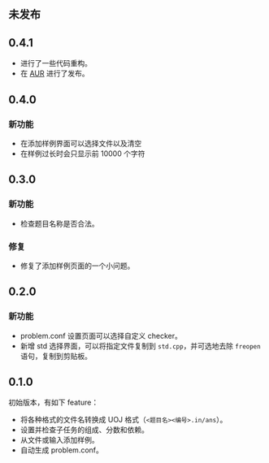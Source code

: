 ## 未发布

## 0.4.1

-   进行了一些代码重构。
-   在 [AUR](https://aur.archlinux.org/packages/uoj-data-converter/) 进行了发布。

## 0.4.0

### 新功能

-   在添加样例界面可以选择文件以及清空
-   在样例过长时会只显示前 10000 个字符

## 0.3.0

### 新功能

-   检查题目名称是否合法。

### 修复

-   修复了添加样例页面的一个小问题。

## 0.2.0

### 新功能

-   problem.conf 设置页面可以选择自定义 checker。
-   新增 std 选择界面，可以将指定文件复制到 `std.cpp`，并可选地去除 `freopen` 语句，复制到剪贴板。

## 0.1.0

初始版本，有如下 feature：

-   将各种格式的文件名转换成 UOJ 格式（`<题目名><编号>.in/ans`）。
-   设置并检查子任务的组成、分数和依赖。
-   从文件或输入添加样例。
-   自动生成 problem.conf。
